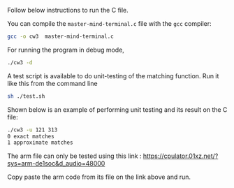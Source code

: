 Follow below instructions to run the C file. 

You can compile the `master-mind-terminal.c` file with the `gcc` compiler:

```bash
gcc -o cw3  master-mind-terminal.c

```

For running the program in debug mode, 
```bash
./cw3 -d

```
A test script is available to do unit-testing of the matching function. Run it like this from the command line
```bash
sh ./test.sh
```
Shown below is an example of performing unit testing and its result on the C file:
```bash
./cw3 -u 121 313
0 exact matches
1 approximate matches
```

The arm file can only be tested using this link : https://cpulator.01xz.net/?sys=arm-de1soc&d_audio=48000

Copy paste the arm code from its file on the link above and run.
